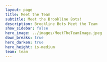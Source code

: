 ```yaml
---
layout: page
title: Meet the Team 
subtitle: Meet the Brookline Bots!
description: Brookline Bots Meet the Team
show_sidebar: false
hero_image: ../images/MeetTheTeamImage.jpeg
down_breaks: true
hero_darken: true
hero_height: is-medium
team: team
---
```



    


